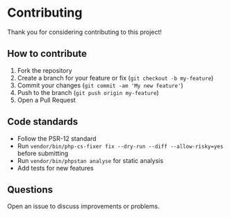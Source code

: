# Contributing

Thank you for considering contributing to this project!

## How to contribute

1. Fork the repository
2. Create a branch for your feature or fix (`git checkout -b my-feature`)
3. Commit your changes (`git commit -am 'My new feature'`)
4. Push to the branch (`git push origin my-feature`)
5. Open a Pull Request

## Code standards

-   Follow the PSR-12 standard
-   Run `vendor/bin/php-cs-fixer fix --dry-run --diff --allow-risky=yes` before submitting
-   Run `vendor/bin/phpstan analyse` for static analysis
-   Add tests for new features

## Questions

Open an issue to discuss improvements or problems.

